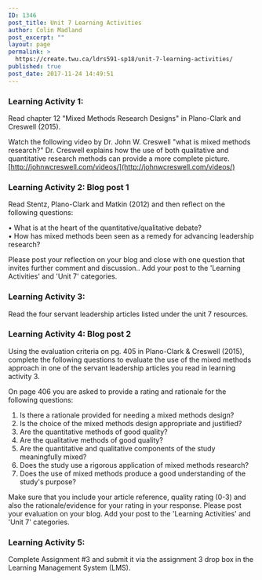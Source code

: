 ```yaml
---
ID: 1346
post_title: Unit 7 Learning Activities
author: Colin Madland
post_excerpt: ""
layout: page
permalink: >
  https://create.twu.ca/ldrs591-sp18/unit-7-learning-activities/
published: true
post_date: 2017-11-24 14:49:51
---
```

### Learning Activity 1:

Read chapter 12 "Mixed Methods Research Designs" in Plano-Clark and Creswell (2015).

Watch the following video by Dr. John W. Creswell "what is mixed methods research?"  Dr. Creswell explains how the use of both qualitative and quantitative research methods can provide a more complete picture.  [http://johnwcreswell.com/videos/](http://johnwcreswell.com/videos/)

### Learning Activity 2: Blog post 1

Read Stentz, Plano-Clark and Matkin (2012) and then reflect on the following questions:

•   What is at the heart of the quantitative/qualitative debate?  
•   How has mixed methods been seen as a remedy for advancing leadership research?

Please post your reflection on your blog and close with one question that invites further comment and discussion..  Add your post to the 'Learning Activities' and 'Unit 7' categories.

### Learning Activity 3:

Read the four servant leadership articles listed under the unit 7 resources.

### Learning Activity 4: Blog post 2

Using the evaluation criteria on pg. 405 in Plano-Clark & Creswell (2015), complete the following questions to evaluate the use of the mixed methods approach in one of the servant leadership articles you read in learning activity 3.

On page 406 you are asked to provide a rating and rationale for the following questions:

1. Is there a rationale provided for needing a mixed methods design?
2. Is the choice of the mixed methods design appropriate and justified?
3. Are the quantitative methods of good quality?
4. Are the qualitative methods of good quality?
5. Are the quantitative and qualitative components of the study meaningfully mixed?
6. Does the study use a rigorous application of mixed methods research?
7. Does the use of mixed methods produce a good understanding of the study's purpose?

Make sure that you include your article reference, quality rating (0-3) and also the rationale/evidence for your rating in your response.  Please post your evaluation on your blog.  Add your post to the 'Learning Activities' and 'Unit 7' categories.

### Learning Activity 5:

Complete Assignment #3 and submit it via the assignment 3 drop box in the Learning Management System (LMS).

###